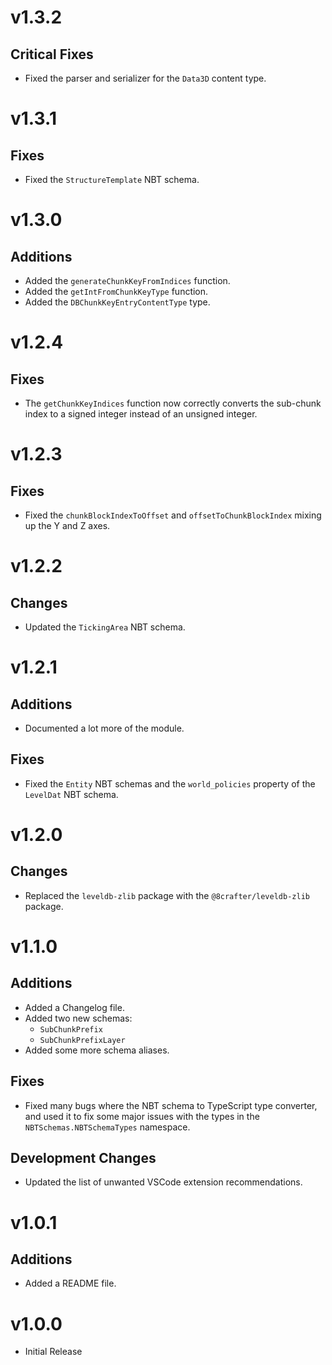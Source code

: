 # v1.3.2

## Critical Fixes

-   Fixed the parser and serializer for the `Data3D` content type.

# v1.3.1

## Fixes

-   Fixed the `StructureTemplate` NBT schema.

# v1.3.0

## Additions

-   Added the `generateChunkKeyFromIndices` function.
-   Added the `getIntFromChunkKeyType` function.
-   Added the `DBChunkKeyEntryContentType` type.

# v1.2.4

## Fixes

-   The `getChunkKeyIndices` function now correctly converts the sub-chunk index to a signed integer instead of an unsigned integer.

# v1.2.3

## Fixes

-   Fixed the `chunkBlockIndexToOffset` and `offsetToChunkBlockIndex` mixing up the Y and Z axes.

# v1.2.2

## Changes

-   Updated the `TickingArea` NBT schema.

# v1.2.1

## Additions

-   Documented a lot more of the module.

## Fixes

-   Fixed the `Entity` NBT schemas and the `world_policies` property of the `LevelDat` NBT schema.

# v1.2.0

## Changes

-   Replaced the `leveldb-zlib` package with the `@8crafter/leveldb-zlib` package.

# v1.1.0

## Additions

-   Added a Changelog file.
-   Added two new schemas:
    -   `SubChunkPrefix`
    -   `SubChunkPrefixLayer`
-   Added some more schema aliases. 

## Fixes

-   Fixed many bugs where the NBT schema to TypeScript type converter, and used it to fix some major issues with the types in the `NBTSchemas.NBTSchemaTypes` namespace.

## Development Changes

-   Updated the list of unwanted VSCode extension recommendations.

# v1.0.1

## Additions

-   Added a README file.

# v1.0.0

-   Initial Release
